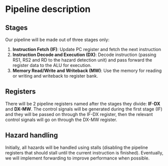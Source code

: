 # Pipeline description

## Stages

Our pipeline will be made out of three stages only:

1. **Instruction Fetch (IF)**: Update PC register and fetch the next instruction
2. **Instruction Decode and Execution (DX)**: Decode instruction (passing RS1, RS2 and RD to the hazard detection unit) and pass forward the register data to the ALU for execution.
3. **Memory Read/Write and Writeback (MW)**: Use the memory for reading or writing and writeback to register bank.

## Registers
There will be 2 pipeline registers named after the stages they divide: **IF-DX** and **DX-MW**. The control signals will be generated during the first stage (IF) and they will be passed on through the IF-DX register, then the relevant control signals will go on through the DX-MW register.

## Hazard handling

Initially, all hazards will be handled using stalls (disabling the pipeline registers that should stall until the current instruction is finished).
Eventually, we will implement forwarding to improve performance when possible.
